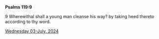 **Psalms 119:9**

9  Wherewithal shall a young man cleanse his way? by taking heed thereto according to thy word.

[Wednesday 03-July, 2024](https://getbible.net/kjv/Psalms/119/9)
